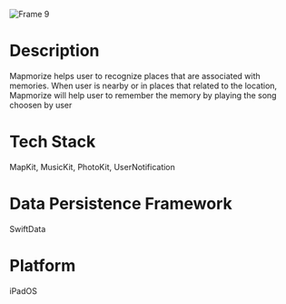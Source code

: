 ![Frame 9](https://github.com/user-attachments/assets/21cebce0-e284-44a8-900f-9a167dbfd47d)

# Description
Mapmorize helps user to recognize places that are associated with memories. When user is nearby or in places that related to the location, Mapmorize will help user to remember the memory by playing the song choosen by user

# Tech Stack 
MapKit, MusicKit, PhotoKit, UserNotification

# Data Persistence Framework 
SwiftData

# Platform 
iPadOS
